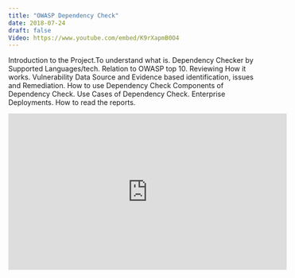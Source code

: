```yaml
---
title: "OWASP Dependency Check"
date: 2018-07-24
draft: false
Video: https://www.youtube.com/embed/K9rXapmB0O4
---
```


Introduction to the Project.To understand what is. Dependency Checker by Supported Languages/tech. Relation to OWASP top 10. Reviewing How it works. Vulnerability Data Source and Evidence based identification, issues and Remediation. How to use Dependency Check Components of Dependency Check. Use Cases of Dependency Check. Enterprise Deployments. How to read the reports.

<iframe width="560" height="315" src="https://www.youtube.com/embed/K9rXapmB0O4" frameborder="0" allow="accelerometer; autoplay; clipboard-write; encrypted-media; gyroscope; picture-in-picture" allowfullscreen></iframe>
